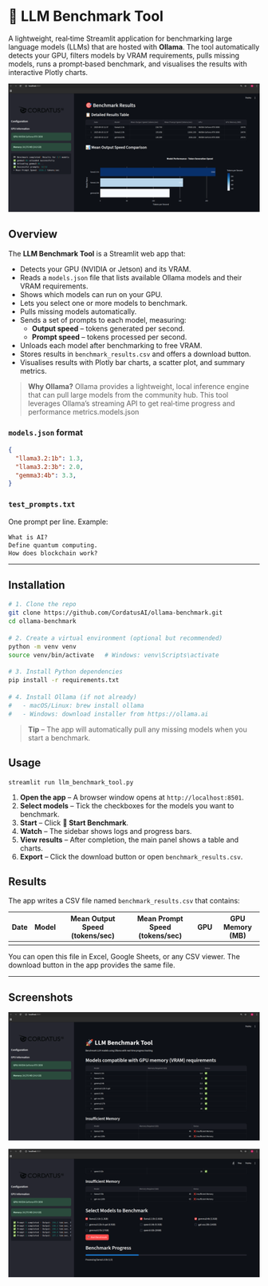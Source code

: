 # 🚀 LLM Benchmark Tool

A lightweight, real‑time Streamlit application for benchmarking large language models (LLMs) that are hosted with **Ollama**.
The tool automatically detects your GPU, filters models by VRAM requirements, pulls missing models, runs a prompt‑based benchmark, and visualises the results with interactive Plotly charts.

![](images/ss_3.png)

## Overview

The **LLM Benchmark Tool** is a Streamlit web app that:

- Detects your GPU (NVIDIA or Jetson) and its VRAM.
- Reads a `models.json` file that lists available Ollama models and their VRAM requirements.
- Shows which models can run on your GPU.
- Lets you select one or more models to benchmark.
- Pulls missing models automatically.
- Sends a set of prompts to each model, measuring:
  - **Output speed** – tokens generated per second.
  - **Prompt speed** – tokens processed per second.
- Unloads each model after benchmarking to free VRAM.
- Stores results in `benchmark_results.csv` and offers a download button.
- Visualises results with Plotly bar charts, a scatter plot, and summary metrics.

> **Why Ollama?**
> Ollama provides a lightweight, local inference engine that can pull large models from the community hub. This tool leverages Ollama’s streaming API to get real‑time progress and performance metrics.models.json

### `models.json` format

```json
{
  "llama3.2:1b": 1.3,
  "llama3.2:3b": 2.0,
  "gemma3:4b": 3.3,
}
```

### `test_prompts.txt`

One prompt per line. Example:

```
What is AI?
Define quantum computing.
How does blockchain work?
```

------

## Installation

```bash
# 1. Clone the repo
git clone https://github.com/CordatusAI/ollama-benchmark.git
cd ollama-benchmark

# 2. Create a virtual environment (optional but recommended)
python -m venv venv
source venv/bin/activate   # Windows: venv\Scripts\activate

# 3. Install Python dependencies
pip install -r requirements.txt

# 4. Install Ollama (if not already)
#   - macOS/Linux: brew install ollama
#   - Windows: download installer from https://ollama.ai
```

> **Tip** – The app will automatically pull any missing models when you start a benchmark.

## Usage

```
streamlit run llm_benchmark_tool.py
```

1. **Open the app** – A browser window opens at `http://localhost:8501`.
2. **Select models** – Tick the checkboxes for the models you want to benchmark.
3. **Start** – Click **🚀 Start Benchmark**.
4. **Watch** – The sidebar shows logs and progress bars.
5. **View results** – After completion, the main panel shows a table and charts.
6. **Export** – Click the download button or open `benchmark_results.csv`.

## Results

The app writes a CSV file named `benchmark_results.csv` that contains:

| Date | Model | Mean Output Speed (tokens/sec) | Mean Prompt Speed (tokens/sec) | GPU  | GPU Memory (MB) |
| ---- | ----- | ------------------------------ | ------------------------------ | ---- | --------------- |
|      |       |                                |                                |      |                 |

You can open this file in Excel, Google Sheets, or any CSV viewer. The download button in the app provides the same file.

------

## Screenshots

![](images/ss_1.png)

![](images/ss_2.png)

